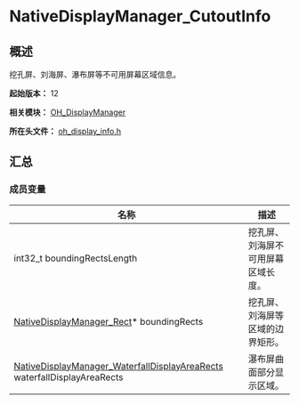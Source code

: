 # NativeDisplayManager_CutoutInfo
<!--Kit: ArkUI-->
<!--Subsystem: Window-->
<!--Owner: @oh_wangxk; @logn-->
<!--Designer: @hejunfei1991-->
<!--Tester: @qinliwen0417-->
<!--Adviser: @ge-yafang-->

## 概述

挖孔屏、刘海屏、瀑布屏等不可用屏幕区域信息。

**起始版本：** 12

**相关模块：** [OH_DisplayManager](capi-oh-displaymanager.md)

**所在头文件：** [oh_display_info.h](capi-oh-display-info-h.md)

## 汇总

### 成员变量

| 名称 | 描述 |
| -- | -- |
| int32_t boundingRectsLength | 挖孔屏、刘海屏不可用屏幕区域长度。 |
| [NativeDisplayManager_Rect](capi-nativedisplaymanager-rect.md)* boundingRects | 挖孔屏、刘海屏等区域的边界矩形。 |
| [NativeDisplayManager_WaterfallDisplayAreaRects](capi-nativedisplaymanager-waterfalldisplayarearects.md) waterfallDisplayAreaRects | 瀑布屏曲面部分显示区域。 |


